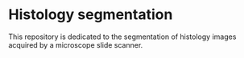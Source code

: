 # Histology segmentation
This repository is dedicated to the segmentation of histology images acquired by a microscope slide scanner.
